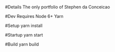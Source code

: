 #Details
The only portfolio of Stephen da Conceicao

#Dev Requires
Node 6+
Yarn

#Setup
yarn install

#Startup
yarn start

#Build
yarn build
